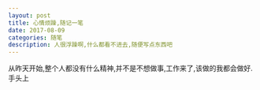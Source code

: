 ```yaml
---
layout: post
title: 心情烦躁,随记一笔
date: 2017-08-09
categories: 随笔
description: 人很浮躁啊,什么都看不进去,随便写点东西吧
---
```


   从昨天开始,整个人都没有什么精神,并不是不想做事,工作来了,该做的我都会做好.
   手头上
